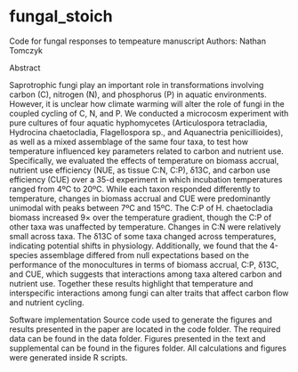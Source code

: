 # fungal_stoich

Code for fungal responses to tempeature manuscript 
Authors: Nathan Tomczyk

Abstract

Saprotrophic fungi play an important role in transformations involving carbon (C), nitrogen (N), and phosphorus (P) in aquatic environments. However, it is unclear how climate warming will alter the role of fungi in the coupled cycling of C, N, and P. We conducted a microcosm experiment with pure cultures of four aquatic hyphomycetes (Articulospora tetracladia, Hydrocina chaetocladia, Flagellospora sp., and Aquanectria penicillioides), as well as a mixed assemblage of the same four taxa, to test how temperature influenced key parameters related to carbon and nutrient use. Specifically, we evaluated the effects of temperature on biomass accrual, nutrient use efficiency (NUE, as tissue C:N, C:P), δ13C, and carbon use efficiency (CUE) over a 35-d experiment in which incubation temperatures ranged from 4ºC to 20ºC. While each taxon responded differently to temperature, changes in biomass accrual and CUE were predominantly unimodal with peaks between 7ºC and 15ºC. The C:P of H. chaetocladia biomass increased 9× over the temperature gradient, though the C:P of other taxa was unaffected by temperature. Changes in C:N were relatively small across taxa. The δ13C of some taxa changed across temperatures, indicating potential shifts in physiology. Additionally, we found that the 4-species assemblage differed from null expectations based on the performance of the monocultures in terms of biomass accrual, C:P, δ13C, and CUE, which suggests that interactions among taxa altered carbon and nutrient use. Together these results highlight that temperature and interspecific interactions among fungi can alter traits that affect carbon flow and nutrient cycling. 

Software implementation
Source code used to generate the figures and results presented in the paper are located in the code folder. The required data can be found in the data folder. Figures presented in the text and supplemental can be found in the figures folder. All calculations and figures were generated inside R scripts.
